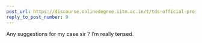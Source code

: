```yaml
---
post_url: https://discourse.onlinedegree.iitm.ac.in/t/tds-official-project1-discrepencies/171141/11
reply_to_post_number: 9
---
```

Any suggestions for my case sir ? I’m really tensed.